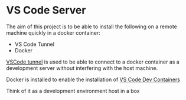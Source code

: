 # VS Code Server

The aim of this project is to be able to install the following on a remote machine quickly in a docker container:
- VS Code Tunnel
- Docker

[VSCode tunnel](https://code.visualstudio.com/docs/remote/tunnels) is used to be able to connect to a docker container as a development server without interfering with the host machine.

Docker is installed to enable the installation of [VS Code Dev Containers](https://code.visualstudio.com/docs/devcontainers/containers)

Think of it as a development environment host in a box